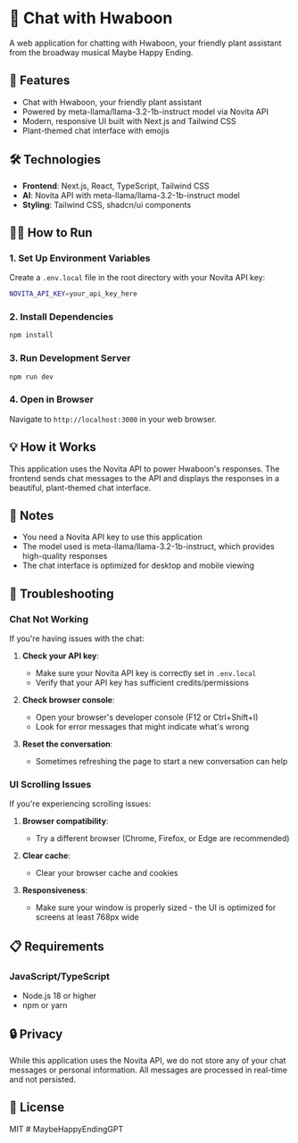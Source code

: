 # 🚀 Chat with Hwaboon

A web application for chatting with Hwaboon, your friendly plant assistant from the broadway musical Maybe Happy Ending.

## 🌟 Features

- Chat with Hwaboon, your friendly plant assistant
- Powered by meta-llama/llama-3.2-1b-instruct model via Novita API
- Modern, responsive UI built with Next.js and Tailwind CSS
- Plant-themed chat interface with emojis

## 🛠️ Technologies

- **Frontend**: Next.js, React, TypeScript, Tailwind CSS
- **AI**: Novita API with meta-llama/llama-3.2-1b-instruct model
- **Styling**: Tailwind CSS, shadcn/ui components

## 🏃‍♀️ How to Run

### 1. Set Up Environment Variables

Create a `.env.local` file in the root directory with your Novita API key:

```bash
NOVITA_API_KEY=your_api_key_here
```

### 2. Install Dependencies

```bash
npm install
```

### 3. Run Development Server

```bash
npm run dev
```

### 4. Open in Browser

Navigate to `http://localhost:3000` in your web browser.

## 💡 How it Works

This application uses the Novita API to power Hwaboon's responses. The frontend sends chat messages to the API and displays the responses in a beautiful, plant-themed chat interface.

## 📝 Notes

- You need a Novita API key to use this application
- The model used is meta-llama/llama-3.2-1b-instruct, which provides high-quality responses
- The chat interface is optimized for desktop and mobile viewing

## 🔧 Troubleshooting

### Chat Not Working

If you're having issues with the chat:

1. **Check your API key**:
   - Make sure your Novita API key is correctly set in `.env.local`
   - Verify that your API key has sufficient credits/permissions

2. **Check browser console**:
   - Open your browser's developer console (F12 or Ctrl+Shift+I)
   - Look for error messages that might indicate what's wrong

3. **Reset the conversation**:
   - Sometimes refreshing the page to start a new conversation can help

### UI Scrolling Issues

If you're experiencing scrolling issues:

1. **Browser compatibility**:
   - Try a different browser (Chrome, Firefox, or Edge are recommended)

2. **Clear cache**:
   - Clear your browser cache and cookies

3. **Responsiveness**:
   - Make sure your window is properly sized - the UI is optimized for screens at least 768px wide

## 📋 Requirements

### JavaScript/TypeScript
- Node.js 18 or higher
- npm or yarn

## 🔒 Privacy

While this application uses the Novita API, we do not store any of your chat messages or personal information. All messages are processed in real-time and not persisted.

## 📄 License

MIT # MaybeHappyEndingGPT
